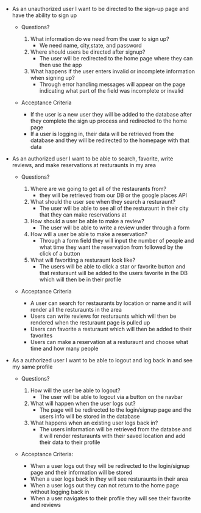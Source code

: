 * As an unauthorized user I want to be directed to the sign-up page and have the ability to sign up

  - Questions?
    1. What information do we need from the user to sign up?
        - We need name, city,state, and password
    2. Where should users be directed after signup?
        - The user will be redirected to the home page where they can then use the app
    3. What happens if the user enters invalid or incomplete information when signing up?
        - Through error handling messages will appear on the page indicating what part of the field was incomplete or invalid

  - Acceptance Criteria
    - If the user is a new user they will be added to the database after they complete the sign up process and redirected to the home page
    - If a user is logging in, their data will be retrieved from the database and they will be redirected to the homepage with that data


* As an authorized user I want to be able to search, favorite, write reviews, and make reservations at resturaunts in my area

  - Questions?
    1. Where are we going to get all of the restaurants from? 
        - they will be retrieved from our DB or the google places API
    2. What should the user see when they search a resturaunt?
        - The user will be able to see all of the resturaunt in their city that they can make reservations at
    3. How should a user be able to make a review?
        - The user will be able to write a review under through a form
    4. How will a user be able to make a reservation?
        - Through a form field they will input the number of people and what time they want the reservation from followed by the click of a button
    5. What will favoriting a resturaunt look like?
        - The users will be able to click a star or favorite button and that resturaunt will be added to the users favorite in the DB which will then be in their profile

  - Acceptance Criteria
    - A user can search for restaurants by location or name and it will render all the resturaunts in the area
    - Users can write reviews for resturaunts which will then be rendered when the resturaunt page is pulled up
    - Users can favorite a resturaunt which will then be added to their favorites
    - Users can make a reservation at a resturaunt and choose what time and how many people


* As a authorized user I want to be able to logout and log back in and see my same profile

    - Questions?
      1. How will the user be able to logout?
          - The user will be able to logout via a button on the navbar
      2. What will happen when the user logs out?
          - The page will be redirected to the login/signup page and the users info will be stored in the database
      3. What happens when an existing user logs back in?
          - The users information will be retrieved from the databse and it will render resturaunts with their saved location and add their data to their profile

    - Acceptance Criteria:
      - When a user logs out they will be redirected to the login/signup page and their information will be stored
      - When a user logs back in they will see resturaunts in their area
      - When a user logs out they can not return to the home page without logging back in
      - When a user navigates to their profile they will see their favorite and reviews
